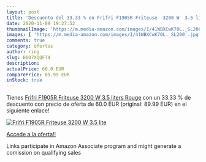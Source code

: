 ```yaml
---
layout: post
title: 'Descuento del 33.33 % en Frifri F1905R Friteuse  3200 W  3.5 lite'
date: 2020-11-09 19:27:52
thumbnailImage: 'https://m.media-amazon.com/images/I/41WBXCwK70L._SL200_.jpg'
images: [ 'https://m.media-amazon.com/images/I/41WBXCwK70L._SL200_.jpg' ]
comments: true
category: ofertas
author: ring
slug: B007XQQFT4
description:
actualPrice: 60.0 EUR
comparePrice: 89.99 EUR
inStock: true
---
```


Tienes [Frifri F1905R Friteuse  3200 W  3.5 liters  Rouge](https://www.amazon.fr/dp/B007XQQFT4/?tag=tolees0d-21) con un 33.33 % de descuento con precio de oferta de 60.0 EUR (original: 89.99 EUR) en el siguiente enlace!

[![Frifri F1905R Friteuse  3200 W  3.5 lite](https://m.media-amazon.com/images/I/41WBXCwK70L._SL200_.jpg)](https://www.amazon.fr/dp/B007XQQFT4/?tag=tolees0d-21)

[Accede a la oferta!!](https://www.amazon.fr/dp/B007XQQFT4/?tag=tolees0d-21)

Links participate in Amazon Associate program and might generate a comission on qualifying sales


